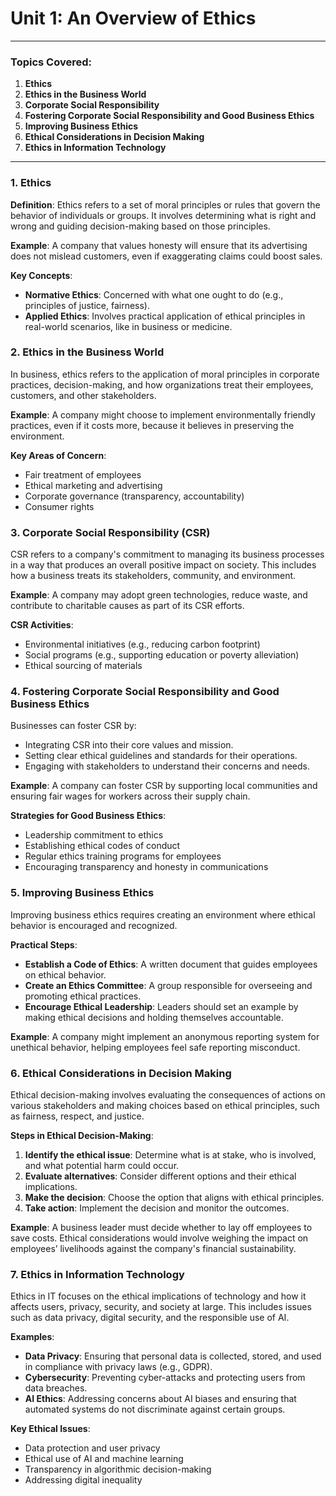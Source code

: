 # **Unit 1: An Overview of Ethics**
---
### **Topics Covered**:
1. **Ethics**  
2. **Ethics in the Business World**  
3. **Corporate Social Responsibility**  
4. **Fostering Corporate Social Responsibility and Good Business Ethics**  
5. **Improving Business Ethics**  
6. **Ethical Considerations in Decision Making**  
7. **Ethics in Information Technology**

---
### 1. **Ethics**

**Definition**: Ethics refers to a set of moral principles or rules that govern the behavior of individuals or groups. It involves determining what is right and wrong and guiding decision-making based on those principles.

**Example**: A company that values honesty will ensure that its advertising does not mislead customers, even if exaggerating claims could boost sales.

**Key Concepts**:
- **Normative Ethics**: Concerned with what one ought to do (e.g., principles of justice, fairness).
- **Applied Ethics**: Involves practical application of ethical principles in real-world scenarios, like in business or medicine.

### 2. **Ethics in the Business World**

In business, ethics refers to the application of moral principles in corporate practices, decision-making, and how organizations treat their employees, customers, and other stakeholders.

**Example**: A company might choose to implement environmentally friendly practices, even if it costs more, because it believes in preserving the environment.

**Key Areas of Concern**:
- Fair treatment of employees
- Ethical marketing and advertising
- Corporate governance (transparency, accountability)
- Consumer rights

### 3. **Corporate Social Responsibility (CSR)**

CSR refers to a company's commitment to managing its business processes in a way that produces an overall positive impact on society. This includes how a business treats its stakeholders, community, and environment.

**Example**: A company may adopt green technologies, reduce waste, and contribute to charitable causes as part of its CSR efforts.

**CSR Activities**:
- Environmental initiatives (e.g., reducing carbon footprint)
- Social programs (e.g., supporting education or poverty alleviation)
- Ethical sourcing of materials

### 4. **Fostering Corporate Social Responsibility and Good Business Ethics**

Businesses can foster CSR by:
- Integrating CSR into their core values and mission.
- Setting clear ethical guidelines and standards for their operations.
- Engaging with stakeholders to understand their concerns and needs.

**Example**: A company can foster CSR by supporting local communities and ensuring fair wages for workers across their supply chain.

**Strategies for Good Business Ethics**:
- Leadership commitment to ethics
- Establishing ethical codes of conduct
- Regular ethics training programs for employees
- Encouraging transparency and honesty in communications

### 5. **Improving Business Ethics**

Improving business ethics requires creating an environment where ethical behavior is encouraged and recognized.

**Practical Steps**:
- **Establish a Code of Ethics**: A written document that guides employees on ethical behavior.
- **Create an Ethics Committee**: A group responsible for overseeing and promoting ethical practices.
- **Encourage Ethical Leadership**: Leaders should set an example by making ethical decisions and holding themselves accountable.

**Example**: A company might implement an anonymous reporting system for unethical behavior, helping employees feel safe reporting misconduct.

### 6. **Ethical Considerations in Decision Making**

Ethical decision-making involves evaluating the consequences of actions on various stakeholders and making choices based on ethical principles, such as fairness, respect, and justice.

**Steps in Ethical Decision-Making**:
1. **Identify the ethical issue**: Determine what is at stake, who is involved, and what potential harm could occur.
2. **Evaluate alternatives**: Consider different options and their ethical implications.
3. **Make the decision**: Choose the option that aligns with ethical principles.
4. **Take action**: Implement the decision and monitor the outcomes.

**Example**: A business leader must decide whether to lay off employees to save costs. Ethical considerations would involve weighing the impact on employees’ livelihoods against the company's financial sustainability.

### 7. **Ethics in Information Technology**

Ethics in IT focuses on the ethical implications of technology and how it affects users, privacy, security, and society at large. This includes issues such as data privacy, digital security, and the responsible use of AI.

**Examples**:
- **Data Privacy**: Ensuring that personal data is collected, stored, and used in compliance with privacy laws (e.g., GDPR).
- **Cybersecurity**: Preventing cyber-attacks and protecting users from data breaches.
- **AI Ethics**: Addressing concerns about AI biases and ensuring that automated systems do not discriminate against certain groups.

**Key Ethical Issues**:
- Data protection and user privacy
- Ethical use of AI and machine learning
- Transparency in algorithmic decision-making
- Addressing digital inequality

